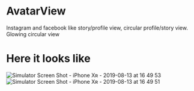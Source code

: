 # AvatarView
Instagram and facebook like story/profile view, circular profile/story view.  Glowing circular view

# Here it looks like 
![Simulator Screen Shot - iPhone Xʀ - 2019-08-13 at 16 49 53](https://user-images.githubusercontent.com/21290914/62943066-b0570280-bdea-11e9-9eaa-d10395ceaa58.png)
![Simulator Screen Shot - iPhone Xʀ - 2019-08-13 at 16 49 51](https://user-images.githubusercontent.com/21290914/62943068-b0570280-bdea-11e9-982c-9bbf488bdfa0.png)
